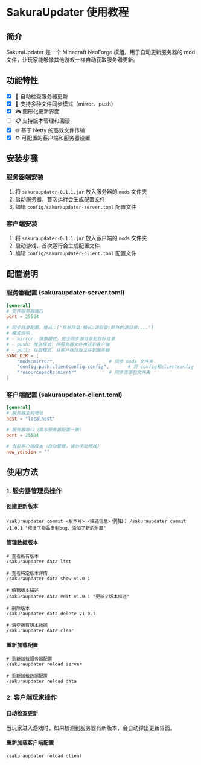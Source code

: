 # SakuraUpdater 使用教程

## 简介

SakuraUpdater 是一个 Minecraft NeoForge 模组，用于自动更新服务器的 mod 文件，让玩家能够像其他游戏一样自动获取服务器更新。

## 功能特性

- [x] 🔄 自动检查服务器更新
- [x] 📁 支持多种文件同步模式（mirror、push）
- [x] 🎮 图形化更新界面
- [ ] 📋 支持版本管理和回滚
- [x] 🌐 基于 Netty 的高效文件传输
- [x] ⚙️ 可配置的客户端和服务器设置

## 安装步骤

### 服务器端安装

1. 将 `sakuraupdater-0.1.1.jar` 放入服务器的 `mods` 文件夹
2. 启动服务器，首次运行会生成配置文件
3. 编辑 `config/sakuraupdater-server.toml` 配置文件

### 客户端安装

1. 将 `sakuraupdater-0.1.1.jar` 放入客户端的 `mods` 文件夹
2. 启动游戏，首次运行会生成配置文件
3. 编辑 `config/sakuraupdater-client.toml` 配置文件

## 配置说明

### 服务器配置 (sakuraupdater-server.toml)

```toml
[general]
# 文件服务器端口
port = 25564

# 同步目录配置，格式：["目标目录:模式:源目录:额外的源目录:..."]
# 模式说明：
# - mirror: 镜像模式，完全同步源目录到目标目录
# - push: 推送模式，将服务器文件推送到客户端
# - pull: 拉取模式，从客户端拉取文件到服务器
SYNC_DIR = [
    "mods:mirror",                    # 同步 mods 文件夹
    "config:push:clientconfig:config",       # 将 config和clientconfig 推送到客户端的 clientc
    "resourcepacks:mirror"            # 同步资源包文件夹
]
```
### 客户端配置 (sakuraupdater-client.toml)
```toml
[general]
# 服务器主机地址
host = "localhost"

# 服务器端口（需与服务器配置一致）
port = 25564

# 当前客户端版本（自动管理，请勿手动修改）
now_version = ""
```
## 使用方法

### 1. 服务器管理员操作

#### 创建更新版本
`/sakuraupdater commit <版本号> <描述信息>`
例如：
`/sakuraupdater commit v1.0.1 "修复了物品复制bug，添加了新的附魔"`
#### 管理数据版本
```
# 查看所有版本
/sakuraupdater data list

# 查看特定版本详情
/sakuraupdater data show v1.0.1

# 编辑版本描述
/sakuraupdater data edit v1.0.1 "更新了版本描述"

# 删除版本
/sakuraupdater data delete v1.0.1

# 清空所有版本数据
/sakuraupdater data clear
```
#### 重新加载配置
```
# 重新加载服务器配置
/sakuraupdater reload server

# 重新加载数据配置
/sakuraupdater reload data
```
### 2. 客户端玩家操作

#### 自动检查更新

当玩家进入游戏时，如果检测到服务器有新版本，会自动弹出更新界面。

#### 重新加载客户端配置
`/sakuraupdater reload client`